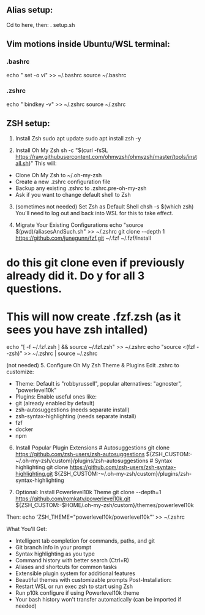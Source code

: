 



## Alias setup:

Cd to here, then:
. setup.sh



## Vim motions inside Ubuntu/WSL terminal:

### .bashrc
echo "
set -o vi" >> ~/.bashrc
source ~/.bashrc

### .zshrc
echo "
bindkey -v" >> ~/.zshrc
source ~/.zshrc






## ZSH setup:


1. Install Zsh
 sudo apt update
 sudo apt install zsh -y
 
2. Install Oh My Zsh 
sh -c "$(curl -fsSL https://raw.githubusercontent.com/ohmyzsh/ohmyzsh/master/tools/install.sh)"
This will:
- Clone Oh My Zsh to ~/.oh-my-zsh
- Create a new .zshrc configuration file
- Backup any existing .zshrc to .zshrc.pre-oh-my-zsh
- Ask if you want to change default shell to Zsh

3. (sometimes not needed) Set Zsh as Default Shell 
chsh -s $(which zsh)
You'll need to log out and back into WSL for this to take effect.

4. Migrate Your Existing Configurations
echo "source $(pwd)/aliasesAndSuch.sh" >> ~/.zshrc
git clone --depth 1 https://github.com/junegunn/fzf.git ~/.fzf 
~/.fzf/install

# do this git clone even if previously already did it. Do y for all 3 questions.
# This will now create .fzf.zsh (as it sees you have zsh intalled)

echo "[ -f ~/.fzf.zsh ] && source ~/.fzf.zsh" >> ~/.zshrc
echo "source <(fzf --zsh)" >> ~/.zshrc | source ~/.zshrc



(not needed) 5. Configure Oh My Zsh Theme & Plugins
Edit .zshrc to customize:
- Theme: Default is "robbyrussell", popular alternatives: "agnoster", "powerlevel10k"
- Plugins: Enable useful ones like:
- git (already enabled by default)
- zsh-autosuggestions (needs separate install)
- zsh-syntax-highlighting (needs separate install)
- fzf
- docker
- npm


6. Install Popular Plugin Extensions # Autosuggestions git clone https://github.com/zsh-users/zsh-autosuggestions ${ZSH_CUSTOM:-~/.oh-my-zsh/custom}/plugins/zsh-autosuggestions # Syntax highlighting git clone https://github.com/zsh-users/zsh-syntax-highlighting.git ${ZSH_CUSTOM:-~/.oh-my-zsh/custom}/plugins/zsh-syntax-highlighting


7. Optional: Install Powerlevel10k Theme 
git clone --depth=1 https://github.com/romkatv/powerlevel10k.git ${ZSH_CUSTOM:-$HOME/.oh-my-zsh/custom}/themes/powerlevel10k

Then:
echo 'ZSH_THEME="powerlevel10k/powerlevel10k"' >> ~/.zshrc



What You'll Get:
- Intelligent tab completion for commands, paths, and git
- Git branch info in your prompt
- Syntax highlighting as you type
- Command history with better search (Ctrl+R)
- Aliases and shortcuts for common tasks
- Extensible plugin system for additional features
- Beautiful themes with customizable prompts
Post-Installation:
- Restart WSL or run exec zsh to start using Zsh
- Run p10k configure if using Powerlevel10k theme
- Your bash history won't transfer automatically (can be imported if needed)